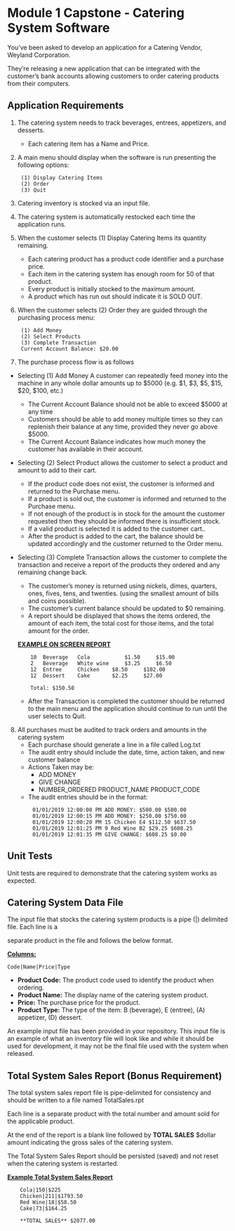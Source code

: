 # Module 1 Capstone - Catering System Software

You’ve been asked to develop an application for a Catering Vendor, Weyland Corporation.  

They’re releasing a new application that can be integrated with the customer’s bank accounts allowing customers to order catering products from their computers.


## Application Requirements


1. The catering system needs to track beverages, entrees, appetizers, and desserts.

    - Each catering item has a Name and Price.

2. A main menu should display when the software is run presenting the following options:

        
        (1) Display Catering Items
        (2) Order
        (3) Quit
        
3. Catering inventory is stocked via an input file.
4. The catering system is automatically restocked each time the application runs.
5. When the customer selects ​(1) Display Catering Items its quantity remaining.
    - Each catering product has a product code identifier and a purchase price.
    - Each item in the catering system has enough room for 50 of that product.
    - Every product is initially stocked to the maximum amount.
    - A product which has run out should indicate it is SOLD OUT.
6. When the customer selects (2) Order they are guided through the purchasing process menu:

        
        (1) Add Money
        (2) Select Products
        (3) Complete Transaction
        Current Account Balance: $20.00


7. The purchase process flow is as follows
  - Selecting (1) Add Money ​A customer can repeatedly feed money into the machine in any whole dollar amounts up to $5000 (e.g. $1, $3, $5, $15, $20, $100, etc.)
    - The Current Account Balance should not be able to exceed $5000 at any time
    - Customers should be able to add money multiple times so they can replenish their balance at any time, provided they never go above $5000. 
    - The Current Account Balance indicates how much money the customer has available in their account.
  - Selecting ​(2) Select Product ​allows the customer to select a product and amount to add to their cart.
      - If the product code does not exist, the customer is informed and returned to the Purchase menu.
    - If a product is sold out, the customer is informed and returned to the Purchase menu.
    - If not enough of the product is in stock for the amount the customer requested then they should be informed there is insufficient stock.  
    - If a valid product is selected it is added to the customer cart..
    - After the product is added to the cart, the balance should be updated accordingly and the customer returned to the Order menu.
  - Selecting ​(3) Complete Transaction​ allows the customer to complete the transaction and receive a report of the products they ordered and any remaining change back.
      - The customer’s money is returned using nickels, dimes, quarters, ones, fives, tens, and twenties. (using the smallest amount of bills and coins possible).
    - The customer’s current balance should be updated to $0 remaining.
    - A report should be displayed that shows the items ordered, the amount of each item, the total cost for those items, and the total amount for the order. 

    **<span style="text-decoration:underline;">EXAMPLE ON SCREEN REPORT</span>**



            10 	Beverage   Cola           $1.50 	$15.00	 	
            2	Beverage   White wine	  $3.25		$6.50	
            12	Entree	   Chicken	  $8.50		$102.00
            12	Dessert	   Cake		  $2.25		$27.00

            Total: $150.50



    - After the Transaction is completed the customer should be returned to the main menu and the application should continue to run until the user selects to Quit.   


  8. All purchases must be audited to track orders and amounts in the catering system
      - Each purchase should generate a line in a file called ​Log.txt
      - The audit entry should include the date, time, action taken, and new customer balance 
      - Actions Taken may be:
        - ADD MONEY
        - GIVE CHANGE
        - NUMBER_ORDERED  PRODUCT_NAME  PRODUCT_CODE
      - The audit entries should be in the format:
```
        01/01/2019 12:00:00 PM ADD MONEY: $500.00 $500.00
        01/01/2019 12:00:15 PM ADD MONEY: $250.00 $750.00
        01/01/2019 12:00:20 PM 15 Chicken E4 $112.50 $637.50
        01/01/2019 12:01:25 PM 9 Red Wine B2 $29.25 $608.25
        01/01/2019 12:01:35 PM GIVE CHANGE: $608.25 $0.00
```



## Unit Tests

Unit tests are required to demonstrate that the catering system works as expected.


## Catering System Data File

The input file that stocks the catering system  products is a pipe (|) delimited file. Each line is a

separate product in the file and follows the below format.  

**<span style="text-decoration:underline;">Columns:</span>**

```
Code|Name|Price|Type
```

*   **Product Code:**  The product code used to identify the product when ordering.
*   **Product Name:** The display name of the catering system product.
*   **Price:** The purchase price for the product.
*   **Product Type:** The type of the item:  B (beverage), E (entree), (A) appetizer, (D) dessert.

An example input file has been provided in your repository.  This input file is an example of what an inventory file will look like and while it should be used for development, it may not be the final file used with the system when released.  


## Total System Sales Report (Bonus Requirement)

The total system sales report file is pipe-delimited for consistency and should be written to a file named TotalSales.rpt

Each line is a separate product with the total number and amount sold for the applicable product. 

At the end of the report is a blank line followed by **TOTAL SALES** $dollar amount indicating the gross sales of the catering system.

The Total System Sales Report should be persisted (saved) and not reset when the catering system is restarted.  

**<span style="text-decoration:underline;">Example Total System Sales Report</span>**


```
    Cola|150|$225
    Chicken|211|$1793.50
    Red Wine|18|$58.50
    Cake|73|$164.25

    **TOTAL SALES** $2077.00
```
